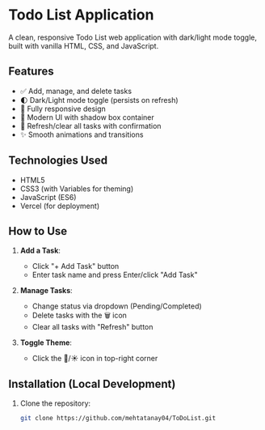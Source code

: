 # Todo List Application

A clean, responsive Todo List web application with dark/light mode toggle, built with vanilla HTML, CSS, and JavaScript.

## Features

- ✅ Add, manage, and delete tasks
- 🌓 Dark/Light mode toggle (persists on refresh)
- 📱 Fully responsive design
- 🎨 Modern UI with shadow box container
- 🔄 Refresh/clear all tasks with confirmation
- ✨ Smooth animations and transitions

## Technologies Used

- HTML5
- CSS3 (with Variables for theming)
- JavaScript (ES6)
- Vercel (for deployment)

## How to Use

1. **Add a Task**:
   - Click "+ Add Task" button
   - Enter task name and press Enter/click "Add Task"

2. **Manage Tasks**:
   - Change status via dropdown (Pending/Completed)
   - Delete tasks with the 🗑️ icon
   - Clear all tasks with "Refresh" button

3. **Toggle Theme**:
   - Click the 🌙/☀️ icon in top-right corner

## Installation (Local Development)

1. Clone the repository:
   ```bash
   git clone https://github.com/mehtatanay04/ToDoList.git
